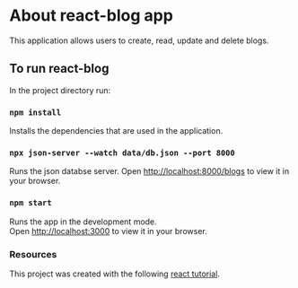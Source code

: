 # About react-blog app

This application allows users to create, read, update and delete blogs.

## To run react-blog

In the project directory run:

### `npm install`

Installs the dependencies that are used in the application.

### `npx json-server --watch data/db.json --port 8000`

Runs the json databse server.
Open [http://localhost:8000/blogs](http://localhost:8000/blogs) to view it in your browser.

### `npm start`

Runs the app in the development mode.\
Open [http://localhost:3000](http://localhost:3000) to view it in your browser.

### Resources

This project was created with the following [react tutorial](https://www.youtube.com/watch?v=j942wKiXFu8&list=PL4cUxeGkcC9gZD-Tvwfod2gaISzfRiP9d).
